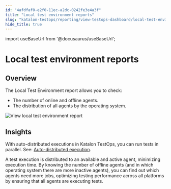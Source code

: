 ```yaml
---
id: "4afdfaf0-e2f0-11ec-a2dc-0242fe3e4a3f"
title: "Local test environment reports"
slug: "katalon-testops/reporting/view-testops-dashboard/local-test-environment-reports"
hide_title: true
---
```

import useBaseUrl from '@docusaurus/useBaseUrl';


# <a id="id_dashboard-local-test-environment" class="anchor_top_offset"/><a id="ariaid-title1" class="anchor_top_offset"/>Local test environment reports


## Overview

<p xmlns="http://www.w3.org/1999/xhtml" className="p">The <span className="ph uicontrol">Local Test Environment</span> report allows you to check:</p> 
<ul xmlns="http://www.w3.org/1999/xhtml" className="ul"><li className="li">The number of online and offline agents.</li><li className="li">The distribution of all agents by the operating system.</li></ul> 
<p xmlns="http://www.w3.org/1999/xhtml" className="p"><img className="image" src={useBaseUrl("/adbc3600-0f1b-11ed-9930-0242fe3e4a3f.png")} alt="View local test environment report" /></p> 

## Insights

<p xmlns="http://www.w3.org/1999/xhtml" className="p">With auto-distributed executions in <span className="ph">Katalon TestOps</span>, you can run tests in parallel. See: <a className="xref" href="/docs/katalon-testops/remote-execution/local-test-environments/auto-distributed-executions">Auto-distributed execution</a>.</p> 
<p xmlns="http://www.w3.org/1999/xhtml" className="p">A test execution is distributed to an available and active agent, minimizing execution time. By knowing the number of offline agents (and in which operating system there are more inactive agents), you can find out which agents need more jobs, optimizing testing performance across all platforms by ensuring that all agents are executing tests.</p> 
